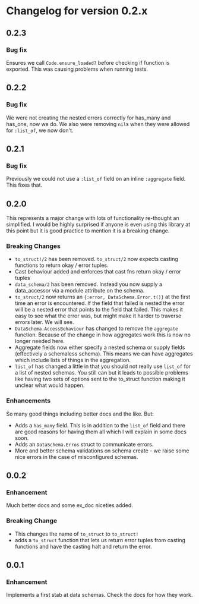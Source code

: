 # Changelog for version 0.2.x

## 0.2.3

### Bug fix

Ensures we call `Code.ensure_loaded?` before checking if function is exported. This was causing problems when running tests.

## 0.2.2

### Bug fix

We were not creating the nested errors correctly for has_many and has_one, now we do.
We also were removing `nil`s when they were allowed for `:list_of`, we now don't.

## 0.2.1

### Bug fix

Previously we could not use a `:list_of` field on an inline `:aggregate` field. This fixes that.

## 0.2.0

This represents a major change with lots of functionality re-thought an simplified. I would be highly surprised if anyone is even using this library at this point but it is good practice to mention it is a breaking change.

### Breaking Changes

- `to_struct!/2` has been removed. `to_struct/2` now expects casting functions to return okay / error tuples.
- Cast behaviour added and enforces that cast fns return okay / error tuples
- `data_schema/2` has been removed. Instead you now supply a data_accessor via a module attribute on the schema.
- `to_struct/2` now returns an `{:error, DataSchema.Error.t()}` at the first time an error is encountered. If the field that failed is nested the error will be a nested error that points to the field that failed. This makes it easy to see what the error was, but might make it harder to traverse errors later. We will see.
- `DataSchema.AccessBehaviour` has changed to remove the `aggregate` function. Because of the change in how aggregates work this is now no longer needed here.
- Aggregate fields now either specify a nested schema or supply fields (effectively a schemaless schema). This means we can have aggregates which include lists of things in the aggregation.
- `list_of` has changed a little in that you should not really use `list_of` for a list of nested schemas. You still can but it leads to possible problems like having two sets of options sent to the to_struct function making it unclear what would happen.

### Enhancements

So many good things including better docs and the like. But:

- Adds a `has_many` field. This is in addition to the `list_of` field and there are good reasons for having them all which I will explain in some docs soon.
- Adds an `DataSchema.Erros` struct to communicate errors.
- More and better schema validations on schema create - we raise some nice errors in the case of misconfigured schemas.

## 0.0.2

### Enhancement

Much better docs and some ex_doc niceties added.

### Breaking Change

* This changes the name of `to_struct` to `to_struct!`
* adds a `to_struct` function that lets us return error tuples from casting functions and have the casting halt and return the error.

## 0.0.1

### Enhancement

Implements a first stab at data schemas. Check the docs for how they work.


